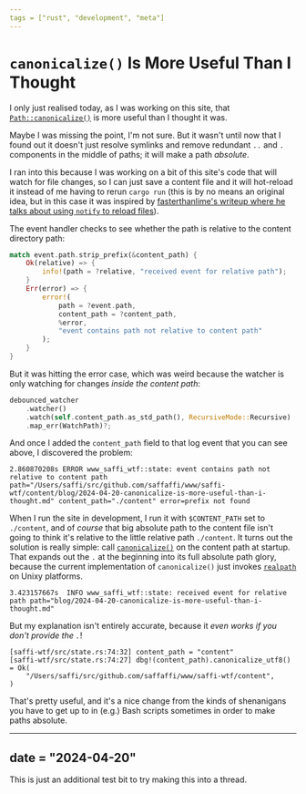 ```yaml
---
tags = ["rust", "development", "meta"]
---
```


# `canonicalize()` Is More Useful Than I Thought

I only just realised today, as I was working on this site, that
[`Path::canonicalize()`][canonicalize] is more useful than I thought it was.

Maybe I was missing the point, I'm not sure. But it wasn't until now that I
found out it doesn't just resolve symlinks and remove redundant `..` and `.`
components in the middle of paths; it will make a path _absolute_.

I ran into this because I was working on a bit of this site's code that will
watch for file changes, so I can just save a content file and it will hot-reload
it instead of me having to rerun `cargo run` (this is by no means an original
idea, but in this case it was inspired by [fasterthanlime's writeup where he
talks about using `notify` to reload files][lime-site]).

The event handler checks to see whether the path is relative to the content
directory path:

```rust
match event.path.strip_prefix(&content_path) {
    Ok(relative) => {
        info!(path = ?relative, "received event for relative path");
    }
    Err(error) => {
        error!(
            path = ?event.path,
            content_path = ?content_path,
            %error,
            "event contains path not relative to content path"
        );
    }
}
```

But it was hitting the error case, which was weird because the watcher is only
watching for changes _inside the content path_:

```rust
debounced_watcher
    .watcher()
    .watch(self.content_path.as_std_path(), RecursiveMode::Recursive)
    .map_err(WatchPath)?;
```

And once I added the `content_path` field to that log event that you can see
above, I discovered the problem:

```text
2.860870208s ERROR www_saffi_wtf::state: event contains path not relative to content path path="/Users/saffi/src/github.com/saffaffi/www/saffi-wtf/content/blog/2024-04-20-canonicalize-is-more-useful-than-i-thought.md" content_path="./content" error=prefix not found
```

When I run the site in development, I run it with `$CONTENT_PATH` set to
`./content`, and of _course_ that big absolute path to the content file isn't
going to think it's relative to the little relative path `./content`. It turns
out the solution is really simple: call [`canonicalize()`][canonicalize] on the
content path at startup. That expands out the `.` at the beginning into its full
absolute path glory, because the current implementation of `canonicalize()` just
invokes [`realpath`][realpath] on Unixy platforms.

```text
3.423157667s  INFO www_saffi_wtf::state: received event for relative path path="blog/2024-04-20-canonicalize-is-more-useful-than-i-thought.md"
```

But my explanation isn't entirely accurate, because it _even works if you don't
provide the `.`_!

```text
[saffi-wtf/src/state.rs:74:32] content_path = "content"
[saffi-wtf/src/state.rs:74:27] dbg!(content_path).canonicalize_utf8() = Ok(
    "/Users/saffi/src/github.com/saffaffi/www/saffi-wtf/content",
)
```

That's pretty useful, and it's a nice change from the kinds of shenanigans you
have to get up to in (e.g.) Bash scripts sometimes in order to make paths
absolute.

[canonicalize]: https://doc.rust-lang.org/std/path/struct.Path.html#method.canonicalize
[lime-site]: https://fasterthanli.me/articles/a-new-website-for-2020
[realpath]: https://www.man7.org/linux/man-pages/man3/realpath.3.html

---
date = "2024-04-20"
---

This is just an additional test bit to try making this into a thread.
